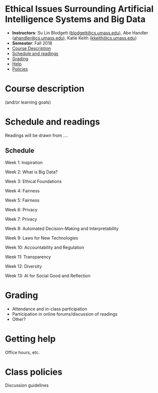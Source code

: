 Ethical Issues Surrounding Artificial Intelligence Systems and Big Data
==========

- **Instructors**: Su Lin Blodgett (blodgett@cs.umass.edu), Abe Handler (ahandler@cs.umass.edu), Katie Keith (kkeith@cs.umass.edu)
- **Semester**: Fall 2018
- [Course Description](#description)
- [Schedule and readings](#schedule)
- [Grading](#grading)
- [Help](#help)
- [Policies](#policies)

# Course description
<a name="description"/>

(and/or learning goals)

# Schedule and readings
<a name="readings"/>

Readings will be drawn from ....

## Schedule

Week 1: Inspiration

Week 2: What is Big Data?

Week 3: Ethical Foundations

Week 4: Fairness

Week 5: Fairness

Week 6: Privacy

Week 7: Privacy

Week 8: Automated Decision-Making and Interpretability

Week 9: Laws for New Technologies

Week 10: Accountability and Regulation

Week 11: Transparency

Week 12: Diversity

Week 13: AI for Social Good and Reflection

# Grading
<a name="grading"/>

- Attendance and in-class participation
- Participation in online forums/discussion of readings
- Other?

# Getting help
<a name="help"/>

Office hours, etc.

# Class policies
<a name="policies"/>

Discussion guidelines